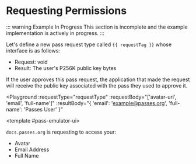 # Requesting Permissions

::: warning Example In Progress
This section is incomplete and the example implementation is actively in progress.
:::

Let's define a new pass request type called `{{ requestTag }}` whose interface is as follows:
- Request: void
- Result: The user's P256K public key bytes

If the user approves this pass request, the application that made the request will receive the public key associated with the pass they used to approve it.

<script setup lang="ts">
import Button from './.playground/Button.vue'
import Playground from './.playground/Playground.vue'
import { Codecs, RequestType } from '../../packages/reqs/src/main'

type PermissionType = 'avatar-uri' | 'email' | 'full-name';
type PermissionsRequest = PermissionType[];

type PermissionsResult = Record<PermissionType, string>;

const requestTag = 'org.passes.example.request-user-data';
const requestType = new RequestType<PermissionsRequest, PermissionsResult>(
  requestTag,
  Codecs.Json,
  Codecs.Json,
);
</script>

<Playground
  :requestType="requestType"
  :requestBody="['avatar-uri', 'email', 'full-name']"
  :resultBody="{ 'email': 'example@passes.org', 'full-name': 'Passes User' }"
>
  <template #pass-emulator-ui>
    <div :class="$style.content">
      <div><code>docs.passes.org</code> is requesting to access your:</div>
      <ul>
        <li>Avatar</li>
        <li>Email Address</li>
        <li>Full Name</li>
      </ul>
    </div>
  </template>
</Playground>


<style module>
.content {
  flex: 1;
  padding: 0.5rem;
}
</style>